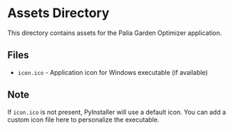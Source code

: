 # Assets Directory

This directory contains assets for the Palia Garden Optimizer application.

## Files
- `icon.ico` - Application icon for Windows executable (if available)

## Note
If `icon.ico` is not present, PyInstaller will use a default icon.
You can add a custom icon file here to personalize the executable.

